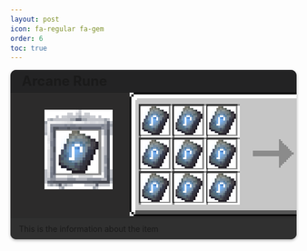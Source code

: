 ```yaml
---
layout: post
icon: fa-regular fa-gem
order: 6
toc: true
---
```

<style>
.card-container {
  background-color: #2C2B2B;
  border-radius: 10px;
  box-shadow: 0 2px 5px rgba(0, 0, 0, 0.3);
  margin-bottom: 40px;
  overflow: hidden;
}

.card-header2 {
  background-color: #232324;
  display: flex;
  align-items: center;
  padding: 5px 10px;
  margin-bottom: 0;
  border-bottom: 1px solid rgba(0,0,0,.125);
}

.card-footer2 {
  background-color: #303030;
  display: flex;
  align-items: center;
  padding: 5px 10px;
  margin-top: 0;
  margin-bottom: 0;
  border-top: 1px solid rgba(0,0,0,.125);
}

.card-title {
  font-size: 1.5rem;
  margin: 0 0 0 10px !important;
}

.card-body {
  padding-left: 20px;
  display: block;
  box-sizing: border-box;
}

.card-text {
  font-size: 1.2rem;
  line-height: 1.5;
  margin-left: 10px;
}

.table-wrapper {
  --tb-even-bg: #2C2B2B;
  --tb-odd-bg: #2C2B2B;
  --tb-border-color: rgba(255,255,255,.2);
}

.table-cell-label{
  text-align: right;
  padding: 0.2rem .5rem !important;
}

.table-cell-data{
  text-align: left;
  padding-left: 0px !important;
  padding-right: 0px !important;
  margin-left: 0px !important;
}

.table-cell-spacer{
  padding-left: 0px !important;
  padding-right: 0px !important;
  margin-left: 0px !important;
}

.unique_info {
  margin: 10px;
  padding-left: 8px;
  border: 1px solid rgba(255,255,255,.2);
  width: 180px;
  height: 120px;
}
</style>

<div class="card-container">
  <div class="card-header2">
    <h3 id="arcane_rune" class="card-title">Arcane Rune</h3>
  </div>
  <div class="card-body">
    <div style="display: flex">
      <div style="min-width: 160px; max-width: 160px; position: relative; padding-left: 30px">
        <div id="image_wrapper" style="position: relative"> 
          <img src="/img/spell_frame.png" style="width: 120px; image-rendering: pixelated; position: relative; top:30px; left: 10px;">
          <img src="/img/item_background.png" style="width: 80px; image-rendering: pixelated; position: absolute; top: 65px; left: 30px;">
          <img src="/img/items/arcane_rune.png" style="width: 75px; image-rendering: pixelated; position: absolute; top: 67px; left: 30px;" title="Arcane Rune">
        </div>
      </div>
      <div style="min-width: 420px; max-width:420px; position: relative; margin: auto">
          <img id="slot0" src="/img/crafting_table.png" style="width: 420px; image-rendering: pixelated; position: relative; top:0; left: 0;">
          <img id="slot1" src="/img/items/arcane_rune.png" style="width: 50px; image-rendering: pixelated; position: absolute; top: 24px; left: 19px;" title="Arcane Rune">
          <img id="slot2" src="/img/items/arcane_rune.png" style="width: 50px; image-rendering: pixelated; position: absolute; top: 24px; left: 78px;" title="Arcane Rune">
          <img id="slot3" src="/img/items/arcane_rune.png" style="width: 50px; image-rendering: pixelated; position: absolute; top: 24px; left: 137px;" title="Arcane Rune">
          <img id="slot4" src="/img/items/arcane_rune.png" style="width: 50px; image-rendering: pixelated; position: absolute; top: 83px; left: 19px;" title="Arcane Rune">
          <img id="slot5" src="/img/items/arcane_rune.png" style="width: 50px; image-rendering: pixelated; position: absolute; top: 83px; left: 78px;" title="Arcane Rune">
          <img id="slot6" src="/img/items/arcane_rune.png" style="width: 50px; image-rendering: pixelated; position: absolute; top: 83px; left: 137px;" title="Arcane Rune">
          <img id="slot7" src="/img/items/arcane_rune.png" style="width: 50px; image-rendering: pixelated; position: absolute; top: 142px; left: 19px;" title="Arcane Rune">
          <img id="slot8" src="/img/items/arcane_rune.png" style="width: 50px; image-rendering: pixelated; position: absolute; top: 142px; left: 78px;" title="Arcane Rune">
          <img id="slot9" src="/img/items/arcane_rune.png" style="width: 50px; image-rendering: pixelated; position: absolute; top: 142px; left: 137px;" title="Arcane Rune">
          <img id="output" src="/img/items/arcane_rune.png" style="width: 75px; image-rendering: pixelated; position: absolute; top: 71px; left: 314px;" title="Arcane Rune">
</div>
    </div>
  </div>
  <div class="card-footer2">
    <div style="padding: 5px;">
    This is the information about the item
    </div>
  </div>
</div>
<!-- buffer for the TOC -->
<div style="height: 800px"></div>



